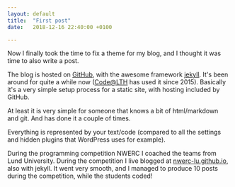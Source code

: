 ```yaml
---
layout: default
title:  "First post"
date:   2018-12-16 22:40:00 +0100

---
```


Now I finally took the time to fix a theme for my blog, 
and I thought it was time to also write a post.

The blog is hosted on [GitHub](https://github.com/), with the awesome framework [jekyll](https://jekyllrb.com/). 
It's been around for quite a while now ([Code@LTH](https://codeatlth.org) has used it since 2015).
Basically it's a very simple setup process for a static site, with hosting included by GitHub.

At least it is very simple for someone that knows a bit of html/markdown and git. 
And has done it a couple of times.

Everything is represented by your text/code (compared to all the settings and hidden plugins that WordPress uses for example).

During the programming competition NWERC I coached the teams from Lund University. During the competition I live blogged at [nwerc-lu.github.io](https://nwerc-lu.github.io), also with jekyll. It went very smooth, and I managed to produce 10 posts during the competition, while the students coded!
